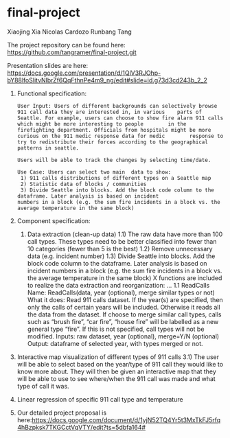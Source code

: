 # final-project
Xiaojing Xia 
Nicolas Cardozo
Runbang Tang

The project repository can be found here: https://github.com/tangramer/final-project.git

Presentation slides are here: https://docs.google.com/presentation/d/1QlV3RJOhp-bY88lfoSlitvNlbrZf6QqFthnPe4m9_ng/edit#slide=id.g73d3cd243b_2_2

1) Functional specification:

       User Input: Users of different backgrounds can selectively browse 911 call data they are interested in, in various 	 parts of Seattle. For example, users can choose to show fire alarm 911 calls which might be more interesting to people        in the firefighting department. Officials from hospitals might be more curious on the 911 medic response data for medic        response to try to redistribute their forces according to the geographical patterns in seattle. 
       
       Users will be able to track the changes by selecting time/date.
   
       Use Case: Users can select two main  data to show:
  		1) 911 calls distributions of different types on a Seattle map
  		2) Statistic data of blocks / communities
  		3) Divide Seattle into blocks. Add the block code column to the dataframe. Later analysis is based on incident                    numbers in a block (e.g. the sum fire incidents in a block vs. the average temperature in the same block)


2) Component specification:
	1) Data extraction (clean-up data)
	   1.1) The raw data have more than 100 call types. These types need to be better classified into fewer than 10        		       categories (fewer than 5 is the best)
           1.2) Remove unnecessary data (e.g. incident number)
    	   1.3) Divide Seattle into blocks. Add the block code column to the dataframe. Later analysis is based on incident                   numbers in a block (e.g. the sum fire incidents in a block vs. the average temperature in the same block)
	        X functions are included to realize the data extraction and reorganization: …
                1.1 ReadCalls
                Name: ReadCalls(data, year (optional), merge similar types or not)
                What it does: Read 911 calls dataset. If the year(s) are specified, then only the calls of certain years will                 be included. Otherwise it reads all the data from the dataset. If choose to merge similar call types, calls                   such as “brush fire”, “car fire”, “house fire” will be labelled as a new general type “fire”. If this is not                   specified, call types will not be modified.
	        	Inputs: raw dataset, year (optional), merge=Y/N (optional)
			Output: dataframe of selected year, with types merged or not.


3) Interactive map visualization of different types of 911 calls
	3.1) The user will be able to select based on the year/type of 911 call they would like to know more about. They will 		   then be given an interactive map that they will be able to use to see where/when the 911 call was made and what                type of call it was. 

4) Linear regression of specific 911 call type and temperature

5) Our detailed project proposal is here:https://docs.google.com/document/d/1yjN52TQ4Yr5t3MxTkFJ5rfq4hBzpksk7TKGCctVqVTY/edit?ts=5dbfa164#

